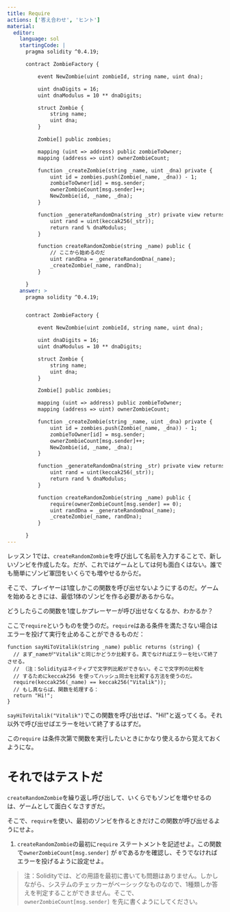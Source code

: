 ```yaml
---
title: Require
actions: ['答え合わせ', 'ヒント']
material:
  editor:
    language: sol
    startingCode: |
      pragma solidity ^0.4.19;

      contract ZombieFactory {

          event NewZombie(uint zombieId, string name, uint dna);

          uint dnaDigits = 16;
          uint dnaModulus = 10 ** dnaDigits;

          struct Zombie {
              string name;
              uint dna;
          }

          Zombie[] public zombies;

          mapping (uint => address) public zombieToOwner;
          mapping (address => uint) ownerZombieCount;

          function _createZombie(string _name, uint _dna) private {
              uint id = zombies.push(Zombie(_name, _dna)) - 1;
              zombieToOwner[id] = msg.sender;
              ownerZombieCount[msg.sender]++;
              NewZombie(id, _name, _dna);
          }

          function _generateRandomDna(string _str) private view returns (uint) {
              uint rand = uint(keccak256(_str));
              return rand % dnaModulus;
          }

          function createRandomZombie(string _name) public {
              // ここから始めるのだ
              uint randDna = _generateRandomDna(_name);
              _createZombie(_name, randDna);
          }

      }
    answer: >
      pragma solidity ^0.4.19;


      contract ZombieFactory {

          event NewZombie(uint zombieId, string name, uint dna);

          uint dnaDigits = 16;
          uint dnaModulus = 10 ** dnaDigits;

          struct Zombie {
              string name;
              uint dna;
          }

          Zombie[] public zombies;

          mapping (uint => address) public zombieToOwner;
          mapping (address => uint) ownerZombieCount;

          function _createZombie(string _name, uint _dna) private {
              uint id = zombies.push(Zombie(_name, _dna)) - 1;
              zombieToOwner[id] = msg.sender;
              ownerZombieCount[msg.sender]++;
              NewZombie(id, _name, _dna);
          }

          function _generateRandomDna(string _str) private view returns (uint) {
              uint rand = uint(keccak256(_str));
              return rand % dnaModulus;
          }

          function createRandomZombie(string _name) public {
              require(ownerZombieCount[msg.sender] == 0);
              uint randDna = _generateRandomDna(_name);
              _createZombie(_name, randDna);
          }

      }
---
```


レッスン 1では、`createRandomZombie`を呼び出して名前を入力することで、新しいゾンビを作成したな。だが、これではゲームとしては何も面白くはない。誰でも簡単にゾンビ軍団をいくらでも増やせるからだ。

そこで、プレイヤーは1度しかこの関数を呼び出せないようにするのだ。ゲームを始めるときには、最低1体のゾンビを作る必要があるからな。

どうしたらこの関数を1度しかプレーヤーが呼び出せなくなるか、わかるか？

ここで`require`というものを使うのだ。`require`はある条件を満たさない場合はエラーを投げて実行を止めることができるものだ：

```
function sayHiToVitalik(string _name) public returns (string) {
  // まず_nameが"Vitalik"と同じかどうか比較する。真でなければエラーを吐いて終了させる。
  // （注：Solidityはネイティブで文字列比較ができない。そこで文字列の比較を
  // するためにkeccak256 を使ってハッシュ同士を比較する方法を使うのだ。
  require(keccak256(_name) == keccak256("Vitalik"));
  // もし真ならば、関数を処理する：
  return "Hi!";
}
```

`sayHiToVitalik("Vitalik")`でこの関数を呼び出せば、"Hi!"と返ってくる。それ以外で呼び出せばエラーを吐いて終了するはずだ。

この`require` は条件次第で関数を実行したいときにかなり使えるから覚えておくようにな。

# それではテストだ

`createRandomZombie`を繰り返し呼び出して、いくらでもゾンビを増やせるのは、ゲームとして面白くなさすぎだ。

そこで、`require`を使い、最初のゾンビを作るときだけこの関数が呼び出せるようにせよ。

1. `createRandomZombie`の最初に`require` ステートメントを記述せよ。この関数で`ownerZombieCount[msg.sender]` が `0`であるかを確認し、そうでなければエラーを投げるように設定せよ。

>注：Solidityでは、どの用語を最初に書いても問題はありません。しかしながら、システムのチェッカーがベーシックなものなので、1種類しか答えを判定することができません。そこで、`ownerZombieCount[msg.sender]` を先に書くようにしてください。

